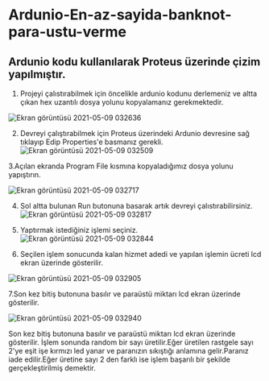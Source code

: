 # Ardunio-En-az-sayida-banknot-para-ustu-verme
## Ardunio kodu kullanılarak Proteus üzerinde çizim yapılmıştır.

1. Projeyi çalıstırabilmek için öncelikle ardunio kodunu derlemeniz ve altta çıkan hex uzantılı dosya yolunu kopyalamanız gerekmektedir.


![Ekran görüntüsü 2021-05-09 032636](https://user-images.githubusercontent.com/56557278/117557207-462fc800-b079-11eb-98cf-11fb1a898f93.jpg)

2. Devreyi çalıştırabilmek için Proteus üzerindeki Ardunio devresine sağ tıklayıp Edip Properties'e basmanız gerekli.
![Ekran görüntüsü 2021-05-09 032509](https://user-images.githubusercontent.com/56557278/117557253-b3435d80-b079-11eb-8a51-0e2f3558605b.jpg)

3.Açılan ekranda Program File kısmına kopyaladığımız dosya yolunu yapıştırın.

![Ekran görüntüsü 2021-05-09 032717](https://user-images.githubusercontent.com/56557278/117557273-e1c13880-b079-11eb-9c0a-c827c647f0ec.jpg)

4. Sol altta bulunan Run butonuna basarak artık devreyi çalıstırabilirsiniz.
![Ekran görüntüsü 2021-05-09 032817](https://user-images.githubusercontent.com/56557278/117557416-4f219900-b07b-11eb-9943-8f4ad3787475.jpg)

5. Yaptırmak istediğiniz işlemi seçiniz.
![Ekran görüntüsü 2021-05-09 032844](https://user-images.githubusercontent.com/56557278/117557440-94de6180-b07b-11eb-8447-0b810d7ee55a.jpg)

6. Seçilen işlem sonucunda kalan hizmet adedi ve yapılan işlemin ücreti lcd ekran üzerinde gösterilir.

![Ekran görüntüsü 2021-05-09 032905](https://user-images.githubusercontent.com/56557278/117557456-b4758a00-b07b-11eb-9cd0-4c2f53f5aa76.jpg)

7.Son kez bitiş butonuna basılır ve paraüstü miktarı lcd ekran üzerinde gösterilir.

![Ekran görüntüsü 2021-05-09 032940](https://user-images.githubusercontent.com/56557278/117557473-da029380-b07b-11eb-9425-0be0862638c2.jpg)

Son kez bitiş butonuna basılır ve paraüstü miktarı lcd ekran üzerinde gösterilir.
İşlem sonunda random bir sayı üretilir.Eğer üretilen rastgele sayı 2'ye eşit işe kırmızı led yanar ve paranızın sıkıştığı anlamına gelir.Paranız iade edilir.Eğer üretine sayı 2 den farklı ise işlem başarılı bir şekilde gerçekleştirilmiş demektir.
